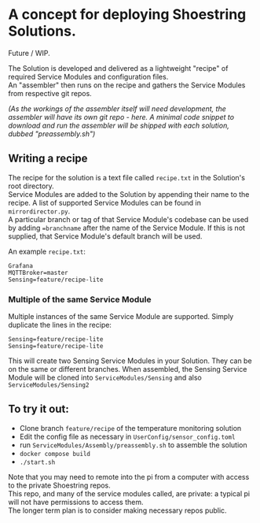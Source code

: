 # A concept for deploying Shoestring Solutions.

Future / WIP. 

The Solution is developed and delivered as a lightweight "recipe" of required Service Modules and configuration files.  
An "assembler" then runs on the recipe and gathers the Service Modules from respective git repos.  

<i>(As the workings of the assembler itself will need development, the assembler will have its own git repo - here. A minimal code snippet to download and run the assembler will be shipped with each solution, dubbed "preassembly.sh") </i>  


## Writing a recipe
The recipe for the solution is a text file called `recipe.txt` in the Solution's root directory.  
Service Modules are added to the Solution by appending their name to the recipe. A list of supported Service Modules can be found in `mirrordirector.py`.  
A particular branch or tag of that Service Module's codebase can be used by adding `=branchname` after the name of the Service Module. If this is not supplied, that Service Module's default branch will be used.

An example `recipe.txt`:
```
Grafana
MQTTBroker=master
Sensing=feature/recipe-lite
```


### Multiple of the same Service Module
Multiple instances of the same Service Module are supported. Simply duplicate the lines in the recipe:
```
Sensing=feature/recipe-lite
Sensing=feature/recipe-lite
```
This will create two Sensing Service Modules in your Solution. They can be on the same or different branches. 
When assembled, the Sensing Service Module will be cloned into `ServiceModules/Sensing` and also `ServiceModules/Sensing2`


## To try it out:

- Clone branch `feature/recipe` of the temperature monitoring solution
- Edit the config file as necessary in `UserConfig/sensor_config.toml`
- run `ServiceModules/Assembly/preassembly.sh` to assemble the solution
- `docker compose build`
- `./start.sh`

Note that you may need to remote into the pi from a computer with access to the private Shoestring repos.  
This repo, and many of the service modules called, are private: a typical pi will not have permissions to access them.  
The longer term plan is to consider making necessary repos public.
